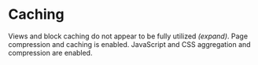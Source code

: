 # Caching

Views and block caching do not appear to be fully utilized *(expand)*. Page compression and caching is enabled. JavaScript and CSS aggregation and compression are enabled.